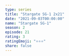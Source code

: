 ```yaml
---
type: series
title: "Stargate SG-1 2x21"
date: "2021-09-03T00:00:00"
name: "Stargate SG-1"
season: 2
episode: 21
rating: 3
ratingEmoji: "⭐️⭐️⭐️"
share: false
---
```

